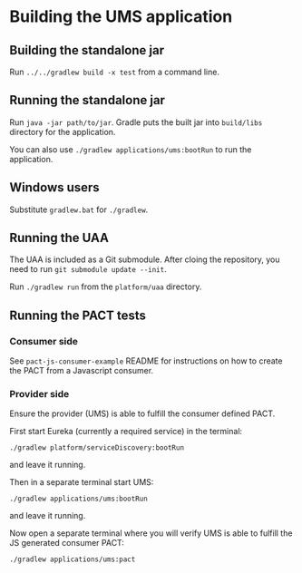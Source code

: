 # Building the UMS application

## Building the standalone jar

Run `../../gradlew build -x test` from a command line.

## Running the standalone jar

Run `java -jar path/to/jar`. Gradle puts the built jar into `build/libs` directory
for the application.

You can also use `./gradlew applications/ums:bootRun` to run the application.

## Windows users

Substitute `gradlew.bat` for `./gradlew`.

## Running the UAA

The UAA is included as a Git submodule. After cloing the repository,
you need to run `git submodule update --init`.

Run `./gradlew run` from the `platform/uaa` directory.

## Running the PACT tests

### Consumer side

See `pact-js-consumer-example` README for instructions on how to create the PACT from a Javascript consumer.

### Provider side

Ensure the provider (UMS) is able to fulfill the consumer defined PACT.

First start Eureka (currently a required service) in the terminal:

```
./gradlew platform/serviceDiscovery:bootRun
```

and leave it running.

Then in a separate terminal start UMS:

```
./gradlew applications/ums:bootRun
```

and leave it running.

Now open a separate terminal where you will verify UMS is able to fulfill the JS generated consumer PACT:

```
./gradlew applications/ums:pact
```
